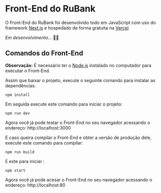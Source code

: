 # Front-End do RuBank

O Front-End do RuBank foi desenvolvido todo em JavaScript com uso do framework [Next.js](https://nextjs.org/) e hospedado de forma gratuita na [Vercel](https://vercel.com)

*Em desenvolvimento...* 👷‍♂️

## Comandos do Front-End

**Observação:** É necessário ter o [Node.js](https://nodejs.org/) instalado no computador para executar o Front-End.

Assim que baixar o projeto, execute o seguinte comando para instalar as dependências:
```
npm install
```

Em seguida execute este comando para iniciar o projeto:
```
npm run dev
```
Agora você já pode testar o Front-End no seu navegador acessando o endereço: http://localhost:3000

E caso queira compilar o Front-End e obter a versão de produção dele, execute este comando para compilar:
```
npm run build
```
E este para iniciar :
```
npm start
```
Agora você já pode acesar o Front-End no seu navegador acessando o endereço: http://localhost:80
